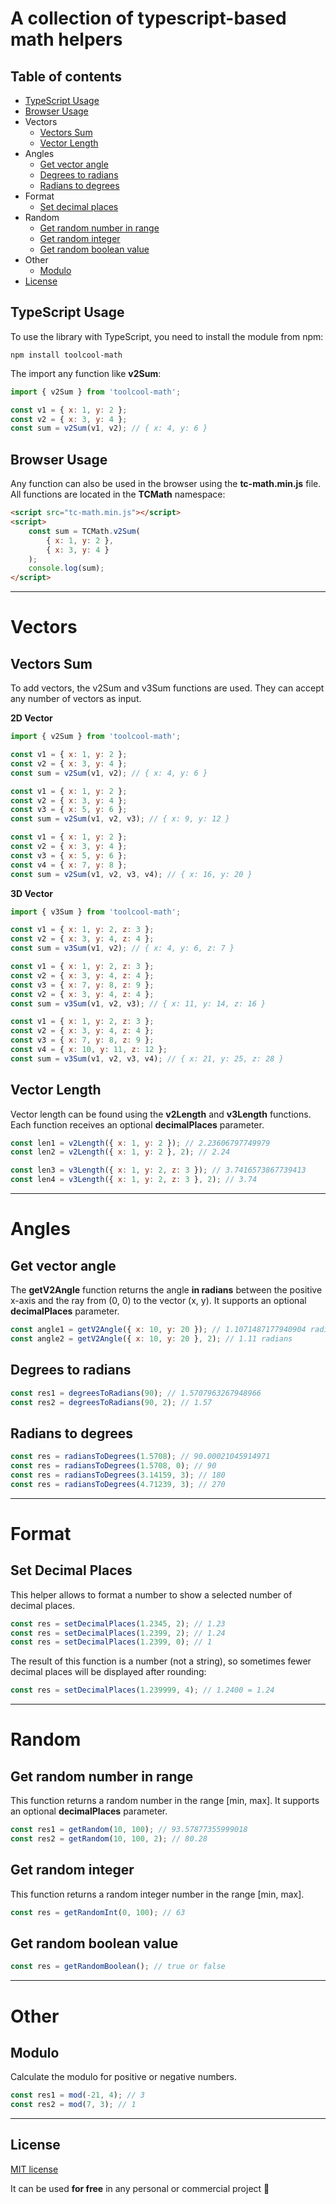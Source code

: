 # A collection of typescript-based math helpers

## Table of contents
- [TypeScript Usage](#typescript-usage)
- [Browser Usage](#browser-usage)
- Vectors
    - [Vectors Sum](#vectors-sum)
    - [Vector Length](#vector-length)
- Angles
  - [Get vector angle](#get-vector-angle)
  - [Degrees to radians](#degrees-to-radians)
  - [Radians to degrees](#radians-to-degrees)
- Format
  - [Set decimal places](#set-decimal-places)
- Random
  - [Get random number in range](#get-random-number-in-range)
  - [Get random integer](#get-random-integer)
  - [Get random boolean value](#get-random-boolean-value)
- Other
  - [Modulo](#modulo)
- [License](#license)

## TypeScript Usage

To use the library with TypeScript, you need to install the module from npm:

```
npm install toolcool-math
```

The import any function like **v2Sum**:
```js
import { v2Sum } from 'toolcool-math';

const v1 = { x: 1, y: 2 };
const v2 = { x: 3, y: 4 };
const sum = v2Sum(v1, v2); // { x: 4, y: 6 }
```

## Browser Usage

Any function can also be used in the browser using the **tc-math.min.js** file. All functions are located in the **TCMath** namespace:

```html
<script src="tc-math.min.js"></script>
<script>
    const sum = TCMath.v2Sum(
        { x: 1, y: 2 }, 
        { x: 3, y: 4 }
    );
    console.log(sum);
</script>
```

-----------------------------------------------

# Vectors

## Vectors Sum

To add vectors, the v2Sum and v3Sum functions are used. They can accept any number of vectors as input.

**2D Vector**
```js
import { v2Sum } from 'toolcool-math';

const v1 = { x: 1, y: 2 };
const v2 = { x: 3, y: 4 };
const sum = v2Sum(v1, v2); // { x: 4, y: 6 }

const v1 = { x: 1, y: 2 };
const v2 = { x: 3, y: 4 };
const v3 = { x: 5, y: 6 };
const sum = v2Sum(v1, v2, v3); // { x: 9, y: 12 }

const v1 = { x: 1, y: 2 };
const v2 = { x: 3, y: 4 };
const v3 = { x: 5, y: 6 };
const v4 = { x: 7, y: 8 };
const sum = v2Sum(v1, v2, v3, v4); // { x: 16, y: 20 }
```

**3D Vector**
```js
import { v3Sum } from 'toolcool-math';

const v1 = { x: 1, y: 2, z: 3 };
const v2 = { x: 3, y: 4, z: 4 };
const sum = v3Sum(v1, v2); // { x: 4, y: 6, z: 7 }

const v1 = { x: 1, y: 2, z: 3 };
const v2 = { x: 3, y: 4, z: 4 };
const v3 = { x: 7, y: 8, z: 9 };
const v2 = { x: 3, y: 4, z: 4 };
const sum = v3Sum(v1, v2, v3); // { x: 11, y: 14, z: 16 }

const v1 = { x: 1, y: 2, z: 3 };
const v2 = { x: 3, y: 4, z: 4 };
const v3 = { x: 7, y: 8, z: 9 };
const v4 = { x: 10, y: 11, z: 12 };
const sum = v3Sum(v1, v2, v3, v4); // { x: 21, y: 25, z: 28 }
```

## Vector Length

Vector length can be found using the **v2Length** and **v3Length** functions. Each function receives an optional **decimalPlaces** parameter.

```js
const len1 = v2Length({ x: 1, y: 2 }); // 2.23606797749979
const len2 = v2Length({ x: 1, y: 2 }, 2); // 2.24

const len3 = v3Length({ x: 1, y: 2, z: 3 }); // 3.7416573867739413
const len4 = v3Length({ x: 1, y: 2, z: 3 }, 2); // 3.74
```

-----------------------------------------------

# Angles

## Get vector angle

The **getV2Angle** function returns the angle **in radians** between the positive x-axis and the ray from (0, 0) to the vector (x, y). It supports an optional **decimalPlaces** parameter.

```js
const angle1 = getV2Angle({ x: 10, y: 20 }); // 1.1071487177940904 radians
const angle2 = getV2Angle({ x: 10, y: 20 }, 2); // 1.11 radians
```

## Degrees to radians

```js
const res1 = degreesToRadians(90); // 1.5707963267948966
const res2 = degreesToRadians(90, 2); // 1.57
```

## Radians to degrees

```js
const res = radiansToDegrees(1.5708); // 90.00021045914971
const res = radiansToDegrees(1.5708, 0); // 90
const res = radiansToDegrees(3.14159, 3); // 180
const res = radiansToDegrees(4.71239, 3); // 270
```

-----------------------------------------------

# Format

## Set Decimal Places

This helper allows to format a number to show a selected number of decimal places.

```js
const res = setDecimalPlaces(1.2345, 2); // 1.23
const res = setDecimalPlaces(1.2399, 2); // 1.24
const res = setDecimalPlaces(1.2399, 0); // 1
```

The result of this function is a number (not a string), so sometimes fewer decimal places will be displayed after rounding:

```js
const res = setDecimalPlaces(1.239999, 4); // 1.2400 = 1.24
```

-----------------------------------------------

# Random

## Get random number in range

This function returns a random number in the range [min, max]. It supports an optional **decimalPlaces** parameter.

```js
const res1 = getRandom(10, 100); // 93.57877355999018
const res2 = getRandom(10, 100, 2); // 80.28
```

## Get random integer 

This function returns a random integer number in the range [min, max].

```js
const res = getRandomInt(0, 100); // 63
```

## Get random boolean value

```js
const res = getRandomBoolean(); // true or false
```
-----------------------------------------------

# Other

## Modulo

Calculate the modulo for positive or negative numbers.

```js
const res1 = mod(-21, 4); // 3
const res2 = mod(7, 3); // 1
```

-----------------------------------------------

## License
[MIT license](https://github.com/toolcool-org/toolcool-math/blob/main/LICENSE)

It can be used **for free** in any personal or commercial project :gift: 